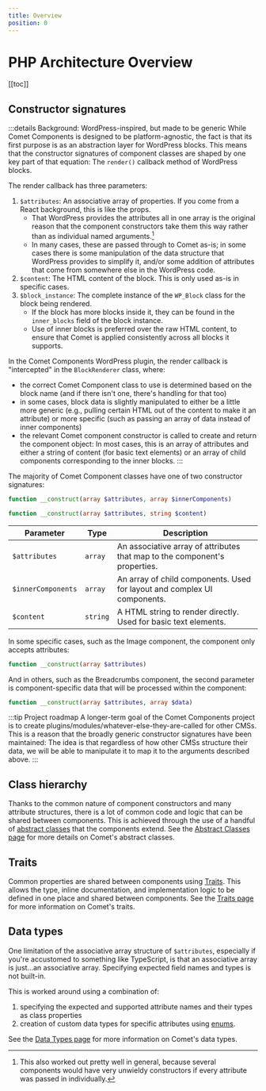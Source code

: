 ```yaml
---
title: Overview
position: 0
---
```


# PHP Architecture Overview

[[toc]]

## Constructor signatures

:::details Background: WordPress-inspired, but made to be generic
While Comet Components is designed to be platform-agnostic, the fact is that its first purpose is as an abstraction layer for WordPress blocks. This means that the constructor signatures of component classes are shaped by one key part of that equation: The `render()` callback method of WordPress blocks.

The render callback has three parameters:
1. `$attributes`: An associative array of properties. If you come from a React background, this is like the props.
	- That WordPress provides the attributes all in one array is the original reason that the component constructors take them this way rather than as individual named arguments.[^1]
	- In many cases, these are passed through to Comet as-is; in some cases there is some manipulation of the data structure that WordPress provides to simplify it, and/or some addition of attributes that come from somewhere else in the WordPress code.
2. `$content`: The HTML content of the block. This is only used as-is in specific cases.
3. `$block_instance`: The complete instance of the `WP_Block` class for the block being rendered.
	- If the block has more blocks inside it, they can be found in the `inner_blocks` field of the block instance.
	- Use of inner blocks is preferred over the raw HTML content, to ensure that Comet is applied consistently across all blocks it supports.

[^1]: This also worked out pretty well in general, because several components would have very unwieldy constructors if every attribute was passed in individually.

In the Comet Components WordPress plugin, the render callback is "intercepted" in the `BlockRenderer` class, where:
- the correct Comet Component class to use is determined based on the block name (and if there isn't one, there's handling for that too)
- in some cases, block data is slightly manipulated to either be a little more generic (e.g., pulling certain HTML out of the content to make it an attribute) or more specific (such as passing an array of data instead of inner components)
- the relevant Comet component constructor is called to create and return the component object: In most cases, this is an array of attributes and either a string of content (for basic text elements) or an array of child components corresponding to the inner blocks.
  :::

The majority of Comet Component classes have one of two constructor signatures:
```php
function __construct(array $attributes, array $innerComponents)
```
```php
function __construct(array $attributes, string $content)
```

| Parameter          | Type     | Description                                                                |
|--------------------|----------|----------------------------------------------------------------------------|
| `$attributes`      | `array`  | An associative array of attributes that map to the component's properties. |
| `$innerComponents` | `array`  | An array of child components. Used for layout and complex UI components.   |
| `$content`         | `string` | A HTML string to render directly. Used for basic text elements.            |

In some specific cases, such as the Image component, the component only accepts attributes:
```php
function __construct(array $attributes)
```

And in others, such as the Breadcrumbs component, the second parameter is component-specific data that will be processed within the component:
```php
function __construct(array $attributes, array $data)
```

:::tip Project roadmap
A longer-term goal of the Comet Components project is to create plugins/modules/whatever-else-they-are-called for other CMSs. This is a reason that the broadly generic constructor signatures have been maintained: The idea is that regardless of how other CMSs structure their data, we will be able to manipulate it to map it to the arguments described above.
:::

## Class hierarchy

Thanks to the common nature of component constructors and many attribute structures, there is a lot of common code and logic that can be shared between components. This is achieved through the use of a handful of [abstract classes](https://www.php.net/manual/en/language.oop5.abstract.php) that the components extend. See the [Abstract Classes page](./abstract-classes.md) for more details on Comet's abstract classes.

## Traits

Common properties are shared between components using [Traits](https://www.php.net/manual/en/language.oop5.traits.php). This allows the type, inline documentation, and implementation logic to be defined in one place and shared between components. See the [Traits page](./traits.md) for more information on Comet's traits.

## Data types

One limitation of the associative array structure of `$attributes`, especially if you're accustomed to something like TypeScript, is that an associative array is just...an associative array. Specifying expected field names and types is not built-in.

This is worked around using a combination of:
1. specifying the expected and supported attribute names and their types as class properties
2. creation of custom data types for specific attributes using [enums](https://www.php.net/manual/en/language.types.enumerations.php).

See the [Data Types page](./data-types.md) for more information on Comet's data types.

